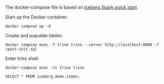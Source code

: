 The docker-compose file is based on [Iceberg Spark quick start](https://iceberg.apache.org/spark-quickstart/).

Start up the Docker container:
```
docker compose up -d 
```

Create and populate tables:
```
docker compose exec -T trino trino --server http://localhost:8080 -f /post-init.sql
```

Enter trino shell:
```
docker-compose exec -it trino trino
```

```
SELECT * FROM iceberg.demo.items;
```